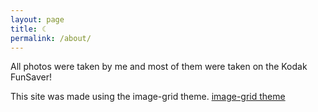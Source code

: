 ```yaml
---
layout: page
title: ☾
permalink: /about/
---
```


All photos were taken by me and most of them were taken on the Kodak FunSaver! 

This site was made using the image-grid theme. [image-grid theme](https://github.com/jirrian/image-grid-example)
